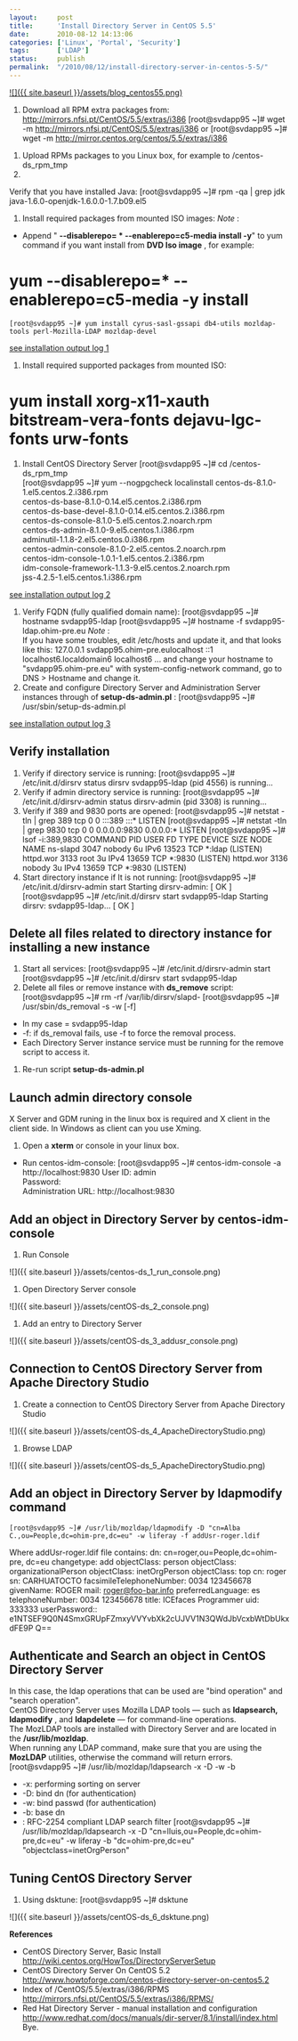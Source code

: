 ```yaml
---
layout:     post
title:      'Install Directory Server in CentOS 5.5'
date:       2010-08-12 14:13:06
categories: ['Linux', 'Portal', 'Security']
tags:       ['LDAP']
status:     publish 
permalink:  "/2010/08/12/install-directory-server-in-centos-5-5/"
---
```

[![]({{ site.baseurl }}/assets/blog_centos55.png)](http://holisticsecurity.files.wordpress.com/2010/08/blog_centos55.png)
1. Download all RPM extra packages from: http://mirrors.nfsi.pt/CentOS/5.5/extras/i386
    [root@svdapp95 ~]# wget -m http://mirrors.nfsi.pt/CentOS/5.5/extras/i386
or
    [root@svdapp95 ~]# wget -m http://mirror.centos.org/centos/5.5/extras/i386

<!-- more -->
1. Upload RPMs packages to you Linux box, for example to /centos-ds_rpm_tmp
2.   
Verify that you have installed Java:
    [root@svdapp95 ~]# rpm -qa | grep jdk  
    java-1.6.0-openjdk-1.6.0.0-1.7.b09.el5
1. Install required packages from mounted ISO images:
 _Note_ :  
* Append " **\--disablerepo= * \--enablerepo=c5-media install -y**" to yum command if you want install from **DVD Iso image** , for example:

# yum --disablerepo=\* --enablerepo=c5-media -y install <package>

    [root@svdapp95 ~]# yum install cyrus-sasl-gssapi db4-utils mozldap-tools perl-Mozilla-LDAP mozldap-devel

[see installation output log 1](http://db.tt/iEFnwp)
1. Install required supported packages from mounted ISO:

# yum install xorg-x11-xauth bitstream-vera-fonts dejavu-lgc-fonts urw-fonts
1. Install CentOS Directory Server
    [root@svdapp95 ~]# cd /centos-ds_rpm_tmp  
    [root@svdapp95 ~]# yum --nogpgcheck localinstall centos-ds-8.1.0-1.el5.centos.2.i386.rpm \
        centos-ds-base-8.1.0-0.14.el5.centos.2.i386.rpm \
        centos-ds-base-devel-8.1.0-0.14.el5.centos.2.i386.rpm \
        centos-ds-console-8.1.0-5.el5.centos.2.noarch.rpm \
        centos-ds-admin-8.1.0-9.el5.centos.1.i386.rpm \
        adminutil-1.1.8-2.el5.centos.0.i386.rpm \
        centos-admin-console-8.1.0-2.el5.centos.2.noarch.rpm \
        centos-idm-console-1.0.1-1.el5.centos.2.i386.rpm \
        idm-console-framework-1.1.3-9.el5.centos.2.noarch.rpm \
        jss-4.2.5-1.el5.centos.1.i386.rpm

[see installation output log 2](http://db.tt/6lC55l)
1. Verify FQDN (fully qualified domain name):
    [root@svdapp95 ~]# hostname
    svdapp95-ldap
    [root@svdapp95 ~]# hostname -f
    svdapp95-ldap.ohim-pre.eu
_Note_ :  
If you have some troubles, edit /etc/hosts and update it, and that looks like this:
    127.0.0.1 svdapp95.ohim-pre.eulocalhost
    ::1 localhost6.localdomain6 localhost6
... and change your hostname to "svdapp95.ohim-pre.eu" with system-config-network command, go to DNS > Hostname and change it.
1. Create and configure Directory Server and Administration Server instances through of **setup-ds-admin.pl** :
    [root@svdapp95 ~]# /usr/sbin/setup-ds-admin.pl

[see installation output log 3](http://db.tt/oYdawR)

## Verify installation
1. Verify if directory service is running:
    [root@svdapp95 ~]# /etc/init.d/dirsrv status
    dirsrv svdapp95-ldap (pid 4556) is running...
1. Verify if admin directory service is running:
    [root@svdapp95 ~]# /etc/init.d/dirsrv-admin status
    dirsrv-admin (pid 3308) is running...
1. Verify if 389 and 9830 ports are opened:
    [root@svdapp95 ~]# netstat -tln | grep 389
    tcp        0      0 :::389                      :::*                        LISTEN
    [root@svdapp95 ~]# netstat -tln | grep 9830
    tcp        0      0 0.0.0.0:9830                0.0.0.0:*                   LISTEN
    [root@svdapp95 ~]# lsof -i:389,9830
    COMMAND    PID   USER   FD   TYPE DEVICE SIZE NODE NAME
    ns-slapd  3047 nobody    6u  IPv6  13523       TCP *:ldap (LISTEN)
    httpd.wor 3133   root    3u  IPv4  13659       TCP *:9830 (LISTEN)
    httpd.wor 3136 nobody    3u  IPv4  13659       TCP *:9830 (LISTEN)
1. Start directory instance if It is not running:
    [root@svdapp95 ~]# /etc/init.d/dirsrv-admin start
    Starting dirsrv-admin:
                                                              [  OK  ]
    [root@svdapp95 ~]# /etc/init.d/dirsrv start svdapp95-ldap
    Starting dirsrv:
        svdapp95-ldap...                                       [  OK  ]

## Delete all files related to directory instance for installing a new instance
1. Start all services:
    [root@svdapp95 ~]# /etc/init.d/dirsrv-admin start
    [root@svdapp95 ~]# /etc/init.d/dirsrv start svdapp95-ldap
1. Delete all files or remove instance with **ds_remove** script:
    [root@svdapp95 ~]# rm -rf /var/lib/dirsrv/slapd-<ldap-instance-id>
    [root@svdapp95 ~]# /usr/sbin/ds_removal -s <ldap-instance-id> -w <admin-pwd> [-f]
* In my case <ldap-instance-id> = svdapp95-ldap
* -f: if ds_removal fails, use -f to force the removal process.
* Each Directory Server instance service must be running for the remove script to access it.
1. Re-run script **setup-ds-admin.pl**

## Launch admin directory console

X Server and GDM runing in the linux box is required and X client in the client side. In Windows as client can you use Xming.
1. Open a **xterm** or console in your linux box.
* Run centos-idm-console:
    [root@svdapp95 ~]# centos-idm-console -a http://localhost:9830
User ID: admin  
Password: <your-pwd>  
Administration URL: http://localhost:9830

## Add an object in Directory Server by centos-idm-console
1. Run Console

![]({{ site.baseurl }}/assets/centos-ds_1_run_console.png)
1. Open Directory Server console

![]({{ site.baseurl }}/assets/centOS-ds_2_console.png)
1. Add an entry to Directory Server

![]({{ site.baseurl }}/assets/centOS-ds_3_addusr_console.png)

## Connection to CentOS Directory Server from Apache Directory Studio
1. Create a connection to CentOS Directory Server from Apache Directory Studio

![]({{ site.baseurl }}/assets/centOS-ds_4_ApacheDirectoryStudio.png)
1. Browse LDAP

![]({{ site.baseurl }}/assets/centOS-ds_5_ApacheDirectoryStudio.png)

## Add an object in Directory Server by ldapmodify command

    [root@svdapp95 ~]# /usr/lib/mozldap/ldapmodify -D "cn=Alba C.,ou=People,dc=ohim-pre,dc=eu" -w liferay -f addUsr-roger.ldif
Where addUsr-roger.ldif file contains:
    dn: cn=roger,ou=People,dc=ohim-pre, dc=eu
    changetype: add
    objectClass: person
    objectClass: organizationalPerson
    objectClass: inetOrgPerson
    objectClass: top
    cn: roger
    sn: CARHUATOCTO
    facsimileTelephoneNumber: 0034 123456678
    givenName: ROGER
    mail: roger@foo-bar.info
    preferredLanguage: es
    telephoneNumber: 0034 123456678
    title: ICEfaces Programmer
    uid: 333333
    userPassword:: e1NTSEF9Q0N4SmxGRUpFZmxyVVYvbXk2cUJVV1N3QWdJbVcxbWtDbUkxdFE9P
    Q==

## Authenticate and Search an object in CentOS Directory Server

In this case, the ldap operations that can be used are "bind operation" and "search operation".  
CentOS Directory Server uses Mozilla LDAP tools — such as **ldapsearch, ldapmodify** , and **ldapdelete** — for command-line operations.  
The MozLDAP tools are installed with Directory Server and are located in the **/usr/lib/mozldap**.  
When running any LDAP command, make sure that you are using the **MozLDAP** utilities, otherwise the command will return errors.
    [root@svdapp95 ~]# /usr/lib/mozldap/ldapsearch -x -D <binddn> -w <bindpwd> -b <basedn> <searchfilter>
* -x: performing sorting on server
* -D: bind dn (for authentication)
* -w: bind passwd (for authentication)
* -b: base dn
* <searchfilter>: RFC-2254 compliant LDAP search filter
    [root@svdapp95 ~]# /usr/lib/mozldap/ldapsearch -x -D "cn=lluis,ou=People,dc=ohim-pre,dc=eu" -w liferay -b "dc=ohim-pre,dc=eu" "objectclass=inetOrgPerson"

## Tuning CentOS Directory Server
1. Using dsktune:
    [root@svdapp95 ~]# dsktune

![]({{ site.baseurl }}/assets/centOS-ds_6_dsktune.png)

**References**
* CentOS Directory Server, Basic Install  
http://wiki.centos.org/HowTos/DirectoryServerSetup
* CentOS Directory Server On CentOS 5.2  
http://www.howtoforge.com/centos-directory-server-on-centos5.2
* Index of /CentOS/5.5/extras/i386/RPMS  
http://mirrors.nfsi.pt/CentOS/5.5/extras/i386/RPMS/
* Red Hat Directory Server - manual installation and configuration  
http://www.redhat.com/docs/manuals/dir-server/8.1/install/index.html
Bye.
